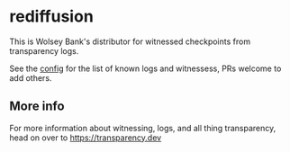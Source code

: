 # rediffusion
This is Wolsey Bank's distributor for witnessed checkpoints from transparency logs.

See the [config](/config.yaml) for the list of known logs and witnessess, PRs welcome to add others.

## More info

For more information about witnessing, logs, and all thing transparency, head on over to https://transparency.dev

